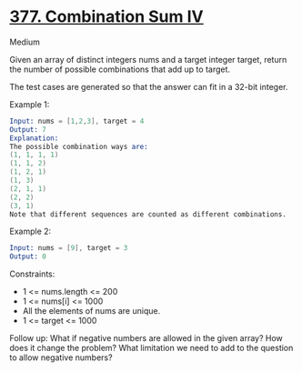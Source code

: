 # [377. Combination Sum IV](https://leetcode.com/problems/combination-sum-iv/)

Medium

Given an array of distinct integers nums and a target integer target, return the number of possible combinations that add up to target.

The test cases are generated so that the answer can fit in a 32-bit integer.

Example 1:

```s
Input: nums = [1,2,3], target = 4
Output: 7
Explanation:
The possible combination ways are:
(1, 1, 1, 1)
(1, 1, 2)
(1, 2, 1)
(1, 3)
(2, 1, 1)
(2, 2)
(3, 1)
Note that different sequences are counted as different combinations.
```

Example 2:

```s
Input: nums = [9], target = 3
Output: 0
```

Constraints:

- 1 <= nums.length <= 200
- 1 <= nums[i] <= 1000
- All the elements of nums are unique.
- 1 <= target <= 1000

Follow up: What if negative numbers are allowed in the given array? How does it change the problem? What limitation we need to add to the question to allow negative numbers?
